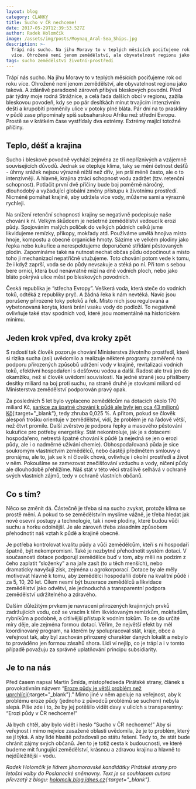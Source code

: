 ```yaml
---
layout: blog
category: CLANKY
title: Sucho v ČR nechceme!
date: 2017-05-29T12:39:53.527Z
author: Radek Holomčík
image: /assets/img/posts/Moynaq_Aral-Sea_Ships.jpg
description: >-
  Trápí nás sucho. Na jihu Moravy to v teplých měsících pociťujeme rok od roku
  více. Ohrožené není jenom zemědělství, ale obyvatelnost regionu jako taková.
tags: sucho zemědělství životní-prostředí
---
```

Trápí nás sucho. Na jihu Moravy to v teplých měsících pociťujeme rok od roku více. Ohrožené není jenom zemědělství, ale obyvatelnost regionu jako taková. A zdánlivě paradoxně zároveň přibývá bleskových povodní. Před pár týdny moje rodná Strážnice, a celá řada dalších obcí v regionu, zažila bleskovou povodeň, kdy se po pár desítkách minut trvajícím intenzivním dešti a krupobití proměnily ulice v potoky plné bláta. Pár dní na to praskliny v půdě zase připomínaly spíš subsaharskou Afriku než střední Evropu. Prostě se v krátkém čase vystřídaly dva extrémy. Extrémy mající totožné příčiny.

## Teplo, déšť a krajina

Sucho i bleskové povodně vychází zejména ze tří nepříznivých a vzájemně souvisejících důvodů. Jednak se otepluje klima, taky se mění četnost dešťů - úhrny srážek nejsou výrazně nižší než dřív, jen prší méně často, ale o to intenzivněji. A hlavně, krajina ztrácí schopnost vodu zadržet (tzv. retenční schopnost). Potlačit první dvě příčiny bude boj poměrně náročný, dlouhodobý a vyžadující globální změny přístupu k životnímu prostředí. Nicméně pomáhat krajině, aby udržela více vody, můžeme sami a výrazně rychleji.

Na snížení retenční schopnosti krajiny se negativně podepisuje naše chování k ní. Velkým škůdcem je nešetrné zemědělství vedoucí k erozi půdy. Spojováním malých políček do velkých půdních celků jsme likvidujeme remízky, příkopy, mokřady atd. Používáme umělá hnojiva místo hnoje, kompostu a obecně organické hmoty. Sázíme ve velkém plodiny jako řepka nebo kukuřice a nerespektujeme doporučené střídání pěstovaných plodin. Zapomínáme také na nutnost nechat občas půdu odpočinout a místo toho ji mechanizací nepatřičně utužujeme. Toto chování potom vede k tomu, že i když zaprší, voda se do půdy nevsakuje a stéká po ní. Při tom s sebou bere ornici, která bud nenávratně mizí na dně vodních ploch, nebo jako bláto pokrývá ulice měst po bleskových povodních.

Česká republika je “střecha Evropy”. Veškerá voda, která steče do vodních toků, odtéká z republiky pryč. A žádná řeka k nám nevtéká. Navíc jsou porušeny přirozené toky potoků a řek. Místo nich jsou regulovaná a vybetonovaná koryta, která brání vsaku vody do podloží. To negativně ovlivňuje také stav spodních vod, které jsou momentálně na historickém minimu.

## Jeden krok vpřed, dva kroky zpět

S radostí tak člověk pozoruje chování Ministerstva životního prostředí, které si rizika sucha (asi) uvědomilo a realizuje některé programy zaměřené na podporu přirozených způsobů udržení vody v krajině, revitalizaci vodních toků, efektivní hospodaření s dešťovou vodou a další. Radost ale trvá jen do okamžiku, než si člověk uvědomí souvislosti. Na jedné straně jsou přislíbeny desítky miliard na boj proti suchu, na straně druhé je stovkami miliard od Ministerstva zemědělství podporován pravý opak.

Za posledních 5 let bylo vyplaceno zemědělcům na dotacích okolo 170 miliard Kč, [sankce za špatné chování k půdě ale byly jen cca 43 milionů Kč](http://www.ochrana-pudy.cz/hrozby-pro-pudu/jak-cesky-stat-tresta-ty-co-poskozuji-zemedelskou-pudu/2017/03/27/){:target="_blank"}, tedy zhruba 0,025 %. A přitom, pokud se člověk alespoň trošku orientuje v zemědělství, vidí, že problém je na řádově větší, než čtvrt promile. Další zvěrstvo je podpora řepky a masového pěstování kukuřice pro potřeby energetiky. Stát nekontroluje, jak je s dotacemi hospodařeno, netrestá špatné chování k půdě (a nejedná se jen o erozi půdy, ale i o nadměrné užívání chemie). Obhospodařovaná půda je sice soukromým vlastnictvím zemědělců, nebo častěji předmětem smlouvy o pronájmu, ale to, jak se k ní člověk chová, ovlivňuje i okolní prostředí a život v něm. Pokoušíme se zamezovat znečišťování vzduchu a vody, ničení půdy ale dlouhodobě přehlížíme. Náš stát v této věci strašlivě selhává v ochraně svých vlastních zájmů, tedy v ochraně vlastních občanů.

## Co s tím?

Něco se změnit dá. Částečně je třeba si na sucho zvykat, protože klima se prostě mění. A pokud to se zemědělstvím myslíme vážně, je třeba hledat jak nové osevní postupy a technologie, tak i nové plodiny, které budou vůči suchu a horku odolnější. Je ale zároveň třeba zásadním způsobem přehodnotit náš vztah k půdě a krajině obecně.

Je potřeba kontrolovat kvalitu půdy a vůči zemědělcům, kteří s ní hospodaří špatně, být nekompromisní. Také je nezbytné přehodnotit systém dotací. V současnosti dotace podporují zemědělce buď v tom, aby měli na podzim z čeho zaplatit “složenky” a na jaře zasít (to u těch menších), nebo dramaticky navyšují zisk, zejména u agrokorporací. Dotace by ale měly motivovat hlavně k tomu, aby zemědělci hospodařili dobře na kvalitní půdě i za 5, 10, 20 let. Cílem nesmí být buzerace zemědělců a likvidace zemědělství jako odvětví, ale jednoduchá a transparentní podpora zemědělství udržitelného a zdravého.

Dalším důležitým prvkem je navracení přirozených krajinných prvků zadržujících vodu, což se vracím k těm likvidovaným remízkům, mokřadům, rybníkům a podobně, a citlivější přístup k vodním tokům. To se do určité míry děje, ale zejména formou dotací. Věřím, že největší efekt by měl koordinovaný program, na kterém by spolupracoval stát, kraje, obce a veřejnost tak, aby byl zachován přirozený charakter daných lokalit a nebylo to prováděno jen formou zásahů shora. Lidi ví nejlíp, co je trápí a i v tomto případě považuju za správné uplatňování principu subsidiarity.

## Je to na nás

Před časem napsal Martin Šmída, místopředseda Pirátské strany, článek s provokativním názvem “[Eroze půdy je větší problém než uprchlíci](http://www.piratskelisty.cz/clanek-1434-martin-smida-eroze-pudy-je-vetsi-problem-nez-uprchlici){:target="_blank"}.” Mimo jiné v něm apeluje na veřejnost, aby k problému eroze půdy (jednoho z původců problémů se suchem) nebyla slepá. Píše zde i to, že by jej potěšilo vidět davy v ulicích s transparentny: “Erozi půdy v ČR nechceme!”

Já bych chtěl, aby bylo vidět i heslo “Sucho v ČR nechceme!” Aby si veřejnost i mimo nejvíce zasažené oblasti uvědomila, že je to problém, který se jí týká. A aby lidé hlasitě požadovali po státu řešení. Tedy to, že stát bude chránit zájmy svých občanů. Jen to je totiž cesta k budoucnosti, ve které budeme mít fungující zemědělství, krásnou a zdravou krajinu a hlavně to nejdůležitější - vodu.

*Radek Holomčík je lídrem jihomoravské kandidátky Pirátské strany pro letošní volby do Poslanecké sněmovny. Text je se souhlasem autora převzatý z blogu: [holomcik.blog.idnes.cz](http://holomcik.blog.idnes.cz){:target="_blank"}.*


